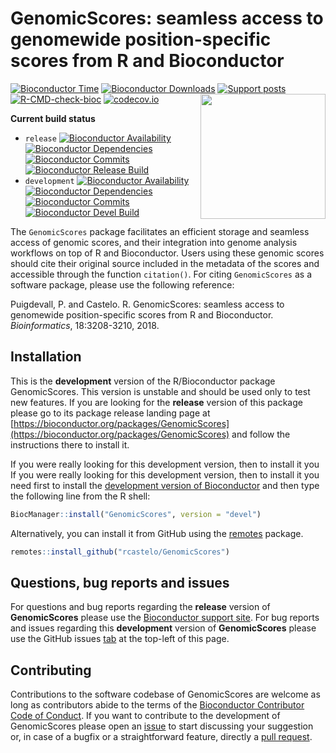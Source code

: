# GenomicScores: seamless access to genomewide position-specific scores from R and Bioconductor

[![Bioconductor Time](https://bioconductor.org/shields/years-in-bioc/GenomicScores.svg)](https://bioconductor.org/packages/release/bioc/html/GenomicScores.html "How long has been GenomicScores in a release of Bioconductor")
[![Bioconductor Downloads](https://bioconductor.org/shields/downloads/release/GenomicScores.svg)](https://bioconductor.org/packages/stats/bioc/GenomicScores.html "Ranking by number of downloads. A lower number means the package is downloaded more frequently. Determined within a package type (software, experiment, annotation, workflow) and uses the number of distinct IPs for the last 12 months")
[![Support posts](https://bioconductor.org/shields/posts/GenomicScores.svg)](https://support.bioconductor.org/t/GenomicScores/ "Support site activity on GenomicScores, last 6 months: tagged questions/avg. answers per question/avg. comments per question/accepted answers, or 0 if no tagged posts.")
[![R-CMD-check-bioc](https://github.com/rcastelo/GenomicScores/workflows/R-CMD-check-bioc/badge.svg)](https://github.com/rcastelo/GenomicScores/actions?query=workflow%3AR-CMD-check-bioc)
[![codecov.io](https://codecov.io/github/rcastelo/GenomicScores/coverage.svg?branch=master)](https://codecov.io/github/rcastelo/GenomicScores?branch=master)
<img align="right" src="https://raw.githubusercontent.com/Bioconductor/BiocStickers/master/GenomicScores/GenomicScores.png" height="200"/>

**Current build status**
- `release` [![Bioconductor Availability](https://bioconductor.org/shields/availability/release/GenomicScores.svg)](https://bioconductor.org/packages/release/bioc/html/GenomicScores.html#archives "Whether GenomicScores release is available on all platforms") 
[![Bioconductor Dependencies](https://bioconductor.org/shields/dependencies/release/GenomicScores.svg)](https://bioconductor.org/packages/release/bioc/html/GenomicScores.html#since "Number of recursive dependencies needed to install package")
[![Bioconductor Commits](https://bioconductor.org/shields/lastcommit/release/bioc/GenomicScores.svg)](https://bioconductor.org/checkResults/devel/bioc-LATEST/GenomicScores "Time since last commit, possible values: today, < 1 week, < 1 month, < 3 months, since release, before release")
[![Bioconductor Release Build](https://bioconductor.org/shields/build/release/bioc/GenomicScores.svg)](https://bioconductor.org/checkResults/release/bioc-LATEST/GenomicScores/ "Bioconductor release build")
- `development` [![Bioconductor Availability](https://bioconductor.org/shields/availability/devel/GenomicScores.svg)](https://bioconductor.org/packages/devel/bioc/html/GenomicScores.html#archives "Whether GenomicScores devel is available on all platforms") 
[![Bioconductor Dependencies](https://bioconductor.org/shields/dependencies/devel/GenomicScores.svg)](https://bioconductor.org/packages/devel/bioc/html/GenomicScores.html#since "Number of recursive dependencies needed to install package")
[![Bioconductor Commits](https://bioconductor.org/shields/lastcommit/devel/bioc/GenomicScores.svg)](https://bioconductor.org/checkResults/devel/bioc-LATEST/GenomicScores "Time since last commit, possible values: today, < 1 week, < 1 month, < 3 months, since release, before release")
[![Bioconductor Devel Build](https://bioconductor.org/shields/build/devel/bioc/GenomicScores.svg)](https://bioconductor.org/checkResults/devel/bioc-LATEST/GenomicScores/ "Bioconductor devel build")

The `GenomicScores` package facilitates an efficient storage and seamless access of genomic scores, and their integration into genome analysis workflows on top of R and Bioconductor. Users using these genomic scores should cite their original source included in the metadata of the scores and accessible through the function `citation()`. For citing `GenomicScores` as a software package, please use the following reference:

   Puigdevall, P. and Castelo. R. GenomicScores: seamless access to genomewide position-specific scores from R and Bioconductor. _Bioinformatics_, 18:3208-3210, 2018.

## Installation

This is the __development__ version of the R/Bioconductor package GenomicScores. This version is unstable and should be used only to test new features. If you are looking for the __release__ version of this package please go to its package release landing page at [https://bioconductor.org/packages/GenomicScores](https://bioconductor.org/packages/GenomicScores) and follow the instructions there to install it.

If you were really looking for this development version, then to install it you If you were really looking for this development version, then to install it you need first to install the [development version of Bioconductor](https://bioconductor.org/developers/how-to/useDevel) and then type the following line from the R shell:

```r
BiocManager::install("GenomicScores", version = "devel")
```

Alternatively, you can install it from GitHub using the [remotes](https://github.com/r-lib/remotes "remotes") package.

```r
remotes::install_github("rcastelo/GenomicScores")
```

## Questions, bug reports and issues

For questions and bug reports regarding the __release__ version of **GenomicScores**
please use the [Bioconductor support site](https://support.bioconductor.org "Bioconductor support site").
For bug reports and issues regarding this __development__ version of **GenomicScores**
please use the GitHub issues  [tab](https://github.com/rcastelo/GenomicScores/issues) at the top-left of this page.

## Contributing

Contributions to the software codebase of GenomicScores are welcome as long as contributors abide to the
terms of the [Bioconductor Contributor Code of Conduct](https://bioconductor.org/about/code-of-conduct).
If you want to contribute to the development of GenomicScores please open an
[issue](https://github.com/rcastelo/GenomicScores/issues) to start discussing your suggestion or, in case of a
bugfix or a straightforward feature, directly a
[pull request](https://github.com/rcastelo/GenomicScores/pulls).
